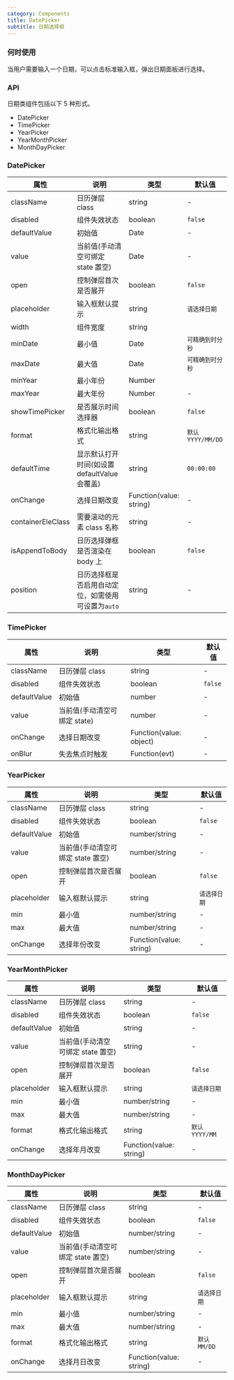 ```yaml
---
category: Components
title: DatePicker
subtitle: 日期选择框
---
```


### 何时使用

当用户需要输入一个日期，可以点击标准输入框，弹出日期面板进行选择。

### API

日期类组件包括以下 5 种形式。

-   DatePicker
-   TimePicker
-   YearPicker
-   YearMonthPicker
-   MonthDayPicker

### DatePicker

| 属性              | 说明                                               | 类型                    | 默认值            |
| ----------------- | -------------------------------------------------- | ----------------------- | ----------------- |
| className         | 日历弹层 class                                     | string                  | -                 |
| disabled          | 组件失效状态                                       | boolean                 | `false`           |
| defaultValue      | 初始值                                             | Date                    | -                 |
| value             | 当前值(手动清空可绑定 state 置空)                  | Date                    | -                 |
| open              | 控制弹层首次是否展开                               | boolean                 | `false`           |
| placeholder       | 输入框默认提示                                     | string                  | `请选择日期`      |
| width             | 组件宽度                                           | string                  |                   | number | 230 |
| minDate           | 最小值                                             | Date                    | `可精确到时分秒`  |
| maxDate           | 最大值                                             | Date                    | `可精确到时分秒`  |
| minYear           | 最小年份                                           | Number                  |                   |
| maxYear           | 最大年份                                           | Number                  | -                 |
| showTimePicker    | 是否展示时间选择器                                 | boolean                 | `false`           |
| format            | 格式化输出格式                                     | string                  | `默认 YYYY/MM/DD` |
| defaultTime       | 显示默认打开时间(如设置 defaultValue 会覆盖)       | string                  | `00:00:00`        |
| onChange          | 选择日期改变                                       | Function(value: string) | -                 |
| containerEleClass | 需要滚动的元素 class 名称                          | string                  | -                 |
| isAppendToBody    | 日历选择弹框是否渲染在 body 上                     | boolean                 | `false`           |
| position          | 日历选择框是否启用自动定位，如需使用可设置为`auto` | string                  | -                 |

### TimePicker

| 属性         | 说明                         | 类型                    | 默认值  |
| ------------ | ---------------------------- | ----------------------- | ------- |
| className    | 日历弹层 class               | string                  | -       |
| disabled     | 组件失效状态                 | boolean                 | `false` |
| defaultValue | 初始值                       | number                  | -       |
| value        | 当前值(手动清空可绑定 state) | number                  | -       |
| onChange     | 选择日期改变                 | Function(value: object) | -       |
| onBlur       | 失去焦点时触发               | Function(evt)           | -       |

### YearPicker

| 属性         | 说明                              | 类型                    | 默认值       |
| ------------ | --------------------------------- | ----------------------- | ------------ |
| className    | 日历弹层 class                    | string                  | -            |
| disabled     | 组件失效状态                      | boolean                 | `false`      |
| defaultValue | 初始值                            | number/string           | -            |
| value        | 当前值(手动清空可绑定 state 置空) | number/string           | -            |
| open         | 控制弹层首次是否展开              | boolean                 | `false`      |
| placeholder  | 输入框默认提示                    | string                  | `请选择日期` |
| min          | 最小值                            | number/string           | -            |
| max          | 最大值                            | number/string           | -            |
| onChange     | 选择年份改变                      | Function(value: string) | -            |

### YearMonthPicker

| 属性         | 说明                              | 类型                    | 默认值         |
| ------------ | --------------------------------- | ----------------------- | -------------- |
| className    | 日历弹层 class                    | string                  | -              |
| disabled     | 组件失效状态                      | boolean                 | `false`        |
| defaultValue | 初始值                            | string           | -              |
| value        | 当前值(手动清空可绑定 state 置空) | string           | -              |
| open         | 控制弹层首次是否展开              | boolean                 | `false`        |
| placeholder  | 输入框默认提示                    | string                  | `请选择日期`   |
| min          | 最小值                            | number/string           | -              |
| max          | 最大值                            | number/string           | -              |
| format       | 格式化输出格式                    | string                  | `默认 YYYY/MM` |
| onChange     | 选择年月改变                      | Function(value: string) | -              |

### MonthDayPicker

| 属性         | 说明                              | 类型                    | 默认值       |
| ------------ | --------------------------------- | ----------------------- | ------------ |
| className    | 日历弹层 class                    | string                  | -            |
| disabled     | 组件失效状态                      | boolean                 | `false`      |
| defaultValue | 初始值                            | number/string           | -            |
| value        | 当前值(手动清空可绑定 state 置空) | number/string           | -            |
| open         | 控制弹层首次是否展开              | boolean                 | `false`      |
| placeholder  | 输入框默认提示                    | string                  | `请选择日期` |
| min          | 最小值                            | number/string           | -            |
| max          | 最大值                            | number/string           | -            |
| format       | 格式化输出格式                    | string                  | `默认 MM/DD` |
| onChange     | 选择月日改变                      | Function(value: string) | -            |

